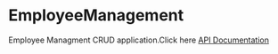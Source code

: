# EmployeeManagement
Employee Managment CRUD application.Click here
<a href="https://docs.google.com/document/d/1YG8-ntjWVoCWDK6jj9FMVhldFKfpOIlwX8BIysb0NnE/edit?usp=sharing">API Documentation</a>

